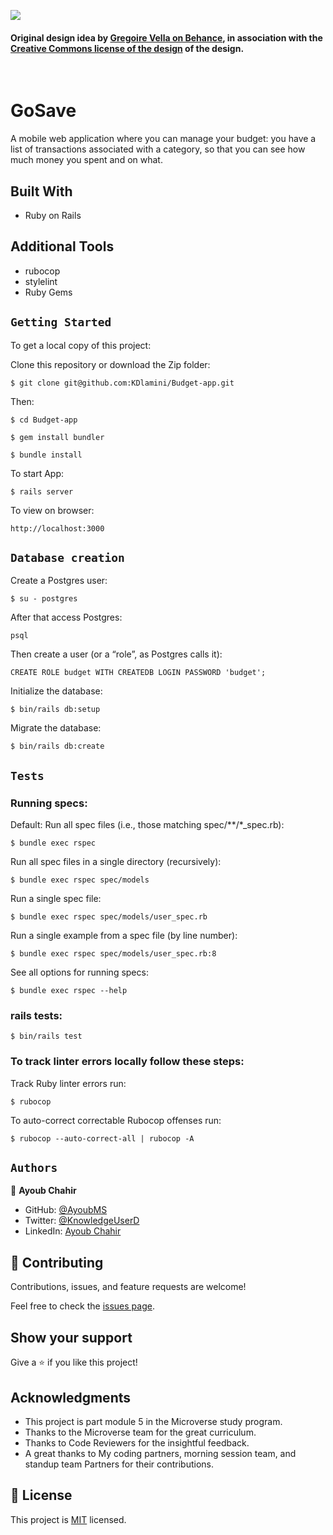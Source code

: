 ![](https://img.shields.io/badge/Microverse-blueviolet)

#### Original design idea by **[Gregoire Vella on Behance](https://www.behance.net/gregoirevella)**, in association with the [Creative Commons license of the design](https://creativecommons.org/licenses/by-nc/4.0/) of the design.
<br />

# GoSave

A mobile web application where you can manage your budget: you have a list of transactions associated with a category, so that you can see how much money you spent and on what.

## Built With

- Ruby on Rails

## Additional Tools

- rubocop
- stylelint
- Ruby Gems

## `Getting Started`

To get a local copy of this project:

Clone this repository or download the Zip folder:
```
$ git clone git@github.com:KDlamini/Budget-app.git
```
Then:
```
$ cd Budget-app

$ gem install bundler

$ bundle install
```

To start App:
```
$ rails server
```

To view on browser:
```
http://localhost:3000
```

## `Database creation`

Create a Postgres user:
```
$ su - postgres
```

After that access Postgres:
```
psql
```

Then create a user (or a “role”, as Postgres calls it):
```
CREATE ROLE budget WITH CREATEDB LOGIN PASSWORD 'budget';
```

Initialize the database:
```
$ bin/rails db:setup
```

Migrate the database:
```
$ bin/rails db:create
```

## `Tests`

### Running specs:
Default: Run all spec files (i.e., those matching spec/**/*_spec.rb):
```
$ bundle exec rspec
```
Run all spec files in a single directory (recursively):
```
$ bundle exec rspec spec/models
```
Run a single spec file:
```
$ bundle exec rspec spec/models/user_spec.rb
```

Run a single example from a spec file (by line number):
```
$ bundle exec rspec spec/models/user_spec.rb:8
```

See all options for running specs:
```
$ bundle exec rspec --help
```

### rails tests:

```
$ bin/rails test
```

### To track linter errors locally follow these steps:

Track Ruby linter errors run:
```
$ rubocop
```
To auto-correct correctable Rubocop offenses run:
```
$ rubocop --auto-correct-all | rubocop -A
```

## `Authors`

👤 **Ayoub Chahir**

- GitHub: [@AyoubMS](https://github.com/AyoubMs)
- Twitter: [@KnowledgeUserD](https://twitter.com/KnowledgeUserD)
- LinkedIn: [Ayoub Chahir](https://www.linkedin.com/in/ayoub-chahir/)

## 🤝 Contributing

Contributions, issues, and feature requests are welcome!

Feel free to check the [issues page](../../issues/).

## Show your support

Give a ⭐️ if you like this project!

## Acknowledgments

- This project is part module 5 in the Microverse study program.
- Thanks to the Microverse team for the great curriculum.
- Thanks to Code Reviewers for the insightful feedback.
- A great thanks to My coding partners, morning session team, and standup team Partners for their contributions.

## 📝 License

This project is [MIT](./MIT.md) licensed.
